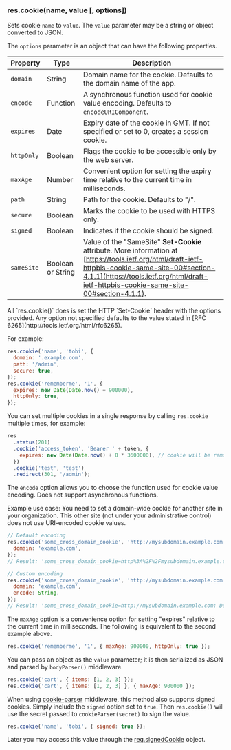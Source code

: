 <h3 id='res.cookie'>res.cookie(name, value [, options])</h3>

Sets cookie `name` to `value`. The `value` parameter may be a string or object converted to JSON.

The `options` parameter is an object that can have the following properties.

| Property | Type | Description |
| --- | --- | --- |
| `domain` | String | Domain name for the cookie. Defaults to the domain name of the app. |
| `encode` | Function | A synchronous function used for cookie value encoding. Defaults to `encodeURIComponent`. |
| `expires` | Date | Expiry date of the cookie in GMT. If not specified or set to 0, creates a session cookie. |
| `httpOnly` | Boolean | Flags the cookie to be accessible only by the web server. |
| `maxAge` | Number | Convenient option for setting the expiry time relative to the current time in milliseconds. |
| `path` | String | Path for the cookie. Defaults to "/". |
| `secure` | Boolean | Marks the cookie to be used with HTTPS only. |
| `signed` | Boolean | Indicates if the cookie should be signed. |
| `sameSite` | Boolean or String | Value of the "SameSite" **Set-Cookie** attribute. More information at [https://tools.ietf.org/html/draft-ietf-httpbis-cookie-same-site-00#section-4.1.1](https://tools.ietf.org/html/draft-ietf-httpbis-cookie-same-site-00#section-4.1.1). |

<div class="doc-box doc-notice" markdown="1">
All `res.cookie()` does is set the HTTP `Set-Cookie` header with the options provided.
Any option not specified defaults to the value stated in [RFC 6265](http://tools.ietf.org/html/rfc6265).
</div>

For example:

```js
res.cookie('name', 'tobi', {
  domain: '.example.com',
  path: '/admin',
  secure: true,
});
res.cookie('rememberme', '1', {
  expires: new Date(Date.now() + 900000),
  httpOnly: true,
});
```

You can set multiple cookies in a single response by calling `res.cookie` multiple times, for example:

```js
res
  .status(201)
  .cookie('access_token', 'Bearer ' + token, {
    expires: new Date(Date.now() + 8 * 3600000), // cookie will be removed after 8 hours
  })
  .cookie('test', 'test')
  .redirect(301, '/admin');
```

The `encode` option allows you to choose the function used for cookie value encoding. Does not support asynchronous functions.

Example use case: You need to set a domain-wide cookie for another site in your organization. This other site (not under your administrative control) does not use URI-encoded cookie values.

```js
// Default encoding
res.cookie('some_cross_domain_cookie', 'http://mysubdomain.example.com', {
  domain: 'example.com',
});
// Result: 'some_cross_domain_cookie=http%3A%2F%2Fmysubdomain.example.com; Domain=example.com; Path=/'

// Custom encoding
res.cookie('some_cross_domain_cookie', 'http://mysubdomain.example.com', {
  domain: 'example.com',
  encode: String,
});
// Result: 'some_cross_domain_cookie=http://mysubdomain.example.com; Domain=example.com; Path=/;'
```

The `maxAge` option is a convenience option for setting "expires" relative to the current time in milliseconds. The following is equivalent to the second example above.

```js
res.cookie('rememberme', '1', { maxAge: 900000, httpOnly: true });
```

You can pass an object as the `value` parameter; it is then serialized as JSON and parsed by `bodyParser()` middleware.

```js
res.cookie('cart', { items: [1, 2, 3] });
res.cookie('cart', { items: [1, 2, 3] }, { maxAge: 900000 });
```

When using [cookie-parser](https://www.npmjs.com/package/cookie-parser) middleware, this method also supports signed cookies. Simply include the `signed` option set to `true`. Then `res.cookie()` will use the secret passed to `cookieParser(secret)` to sign the value.

```js
res.cookie('name', 'tobi', { signed: true });
```

Later you may access this value through the [req.signedCookie](#req.signedCookies) object.
